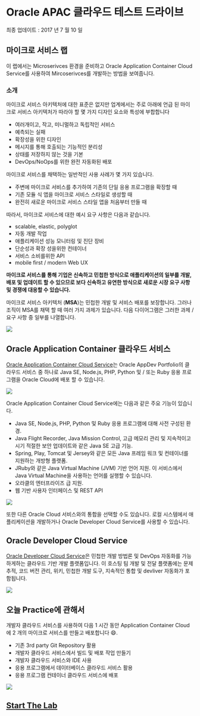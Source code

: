 # Oracle APAC 클라우드 테스트 드라이브


최종 업데이트 : 2017 년 7 월 10 일 

## 마이크로 서비스 랩


이 랩에서는 Microserivces 환경을 준비하고 Oracle Application Container Cloud Service를 사용하여 Mircoserivces를 개발하는 방법을 보여줍니다. 

### 소개


마이크로 서비스 아키텍처에 대한 표준은 없지만 업계에서는 주로 아래에 언급 된 마이크로 서비스 아키텍처가 따라야 할 몇 가지 디자인 요소와 특성에 부합합니다 

- 여러개이고, 작고, 미니멀하고 독립적인 서비스
- 예측되는 실패
- 확장성을 위한 디자인
- 메시지를 통해 호출되는 기능적인 분리성
- 상태를 저장하지 않는 것을 기본
- DevOps/NoOps를 위한 완전 자동화된 배포

마이크로 서비스를 채택하는 일반적인 사용 사례가 몇 가지 있습니다. 

- 주변에 마이크로 서비스를 추가하여 기존의 단일 응용 프로그램을 확장할 때
- 기존 모듈 식 앱을 마이크로 서비스 스타일로 생성할 때
- 완전히 새로운 마이크로 서비스 스타일 앱을 처음부터 만들 때

따라서, 마이크로 서비스에 대한 예시 요구 사항은 다음과 같습니다. 

- scalable, elastic, polyglot 
- 자동 개발 작업 
- 애플리케이션 성능 모니터링 및 진단 장비 
- 단순성과 확장 성을위한 컨테이너 
- 서비스 소비를위한 API 
- mobile first / modern Web UX 

**마이크로 서비스를 통해 기업은 신속하고 민첩한 방식으로 애플리케이션의 일부를 개발, 배포 및 업데이트 할 수 있으므로 보다 신속하고 유연한 방식으로 새로운 시장 요구 사항 및 경쟁에 대응할 수 있습니다.**

마이크로 서비스 아키텍처 (**MSA**)는 민첩한 개발 및 서비스 배포를 보장합니다. 그러나 조직이 MSA를 채택 할 때 여러 가지 과제가 있습니다. 다음 다이어그램은 그러한 과제 / 요구 사항 중 일부를 나열합니다. 

![](images/000.challenges.png)


## Oracle Application Container 클라우드 서비스


[Oracle Application Container Cloud Service](https://cloud.oracle.com/en_US/application-container-cloud)는 Oracle AppDev Portfolio의 클라우드 서비스 중 하나로 Java SE, Node.js, PHP, Python 및 / 또는 Ruby 응용 프로그램을 Oracle Cloud에 배포 할 수 있습니다. 

![](images/000.architecture.png)


Oracle Application Container Cloud Service에는 다음과 같은 주요 기능이 있습니다. 

- Java SE, Node.js, PHP, Python 및 Ruby 응용 프로그램에 대해 사전 구성된 환경. 
- Java Flight Recorder, Java Mission Control, 고급 메모리 관리 및 지속적이고시기 적절한 보안 업데이트와 같은 Java SE 고급 기능. 
- Spring, Play, Tomcat 및 Jersey와 같은 모든 Java 프레임 워크 및 컨테이너를 지원하는 개방형 플랫폼. 
- JRuby와 같은 Java Virtual Machine (JVM) 기반 언어 지원. 이 서비스에서 Java Virtual Machine을 사용하는 언어를 실행할 수 있습니다. 
- 오라클의 엔터프라이즈 급 지원. 
- 웹 기반 사용자 인터페이스 및 REST API 

![](images/000.accs.png)


또한 다른 Oracle Cloud 서비스와의 통합을 선택할 수도 있습니다. 로컬 시스템에서 애플리케이션을 개발하거나 Oracle Developer Cloud Service를 사용할 수 있습니다. 

## Oracle Developer Cloud Service


[Oracle Developer Cloud Service](https://cloud.oracle.com/en_US/application-container-cloud)은 민첩한 개발 방법론 및 DevOps 자동화를 가능하게하는 클라우드 기반 개발 플랫폼입니다. 이 호스팅 팀 개발 및 전달 플랫폼에는 문제 추적, 코드 버전 관리, 위키, 민첩한 개발 도구, 지속적인 통합 및 devliver 자동화가 포함됩니다. 

![](images/000.devcs.png)


## 오늘 Practice에 관해서


개발자 클라우드 서비스를 사용하여 다음 1 시간 동안 Application Container Cloud에 2 개의 마이크로 서비스를 만들고 배포합니다 :smile:. 
- 기존 3rd party Git Repository 활용 
- 개발자 클라우드 서비스에서 빌드 및 배포 작업 만들기 
- 개발자 클라우드 서비스와 IDE 사용 
- 응용 프로그램에서 데이터베이스 클라우드 서비스 활용 
- 응용 프로그램 컨테이너 클라우드 서비스에 배포 

![](images/000.todaylab.png)   


## [Start The Lab](MicroservicesLab.md)
